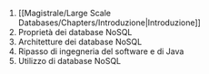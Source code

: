 1. [[Magistrale/Large Scale Databases/Chapters/Introduzione|Introduzione]]
2. Proprietà dei database NoSQL
3. Architetture dei database NoSQL
4. Ripasso di ingegneria del software e di Java
5. Utilizzo di database NoSQL
